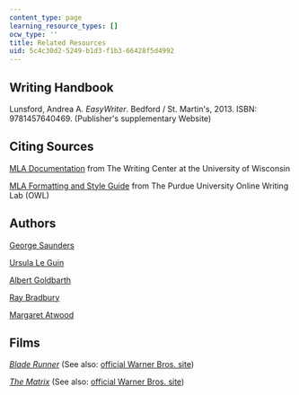 ```yaml
---
content_type: page
learning_resource_types: []
ocw_type: ''
title: Related Resources
uid: 5c4c30d2-5249-b1d3-f1b3-66428f5d4992
---
```


Writing Handbook
----------------

Lunsford, Andrea A. _EasyWriter_. Bedford / St. Martin's, 2013. ISBN: 9781457640469. (Publisher's supplementary Website)

Citing Sources
--------------

[MLA Documentation](http://www.wisc.edu/writing/Handbook/DocMLA.html) from The Writing Center at the University of Wisconsin

[MLA Formatting and Style Guide](https://writing.wisc.edu/handbook/documentation/docmla/) from The Purdue University Online Writing Lab (OWL)

Authors
-------

[George Saunders](http://www.georgesaundersland.com/index.html)

[Ursula Le Guin](https://www.ursulakleguin.com/)

[Albert Goldbarth](http://www.poets.org/poet.php/prmPID/1295)

[Ray Bradbury](http://www.raybradbury.com/)

[Margaret Atwood](http://www.randomhouse.com/features/atwood/index.html)

Films
-----

[_Blade Runner_](http://www.imdb.com/title/tt0083658/) (See also: [official Warner Bros. site](http://bladerunnerthemovie.warnerbros.com/))

[_The Matrix_](http://www.imdb.com/title/tt0133093/) (See also: [official Warner Bros. site](http://whatisthematrix.warnerbros.com/))